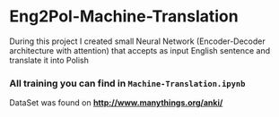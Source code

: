 # Eng2Pol-Machine-Translation

During this project I created small Neural Network (Encoder-Decoder architecture with attention) that accepts as input English sentence and translate it into Polish

### All training you can find in `Machine-Translation.ipynb`
DataSet was found on **http://www.manythings.org/anki/**
